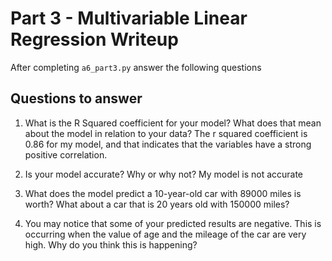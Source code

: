# Part 3 - Multivariable Linear Regression Writeup

After completing `a6_part3.py` answer the following questions

## Questions to answer

1. What is the R Squared coefficient for your model? What does that mean about the model in relation to your data? The r squared coefficient is 0.86 for my model, and that indicates that the variables have a strong positive correlation.

2. Is your model accurate? Why or why not? My model is not accurate

3. What does the model predict a 10-year-old car with 89000 miles is worth? What about a car that is 20 years old with 150000 miles?

4. You may notice that some of your predicted results are negative. This is occurring when the value of age and the mileage of the car are very high. Why do you think this is happening?